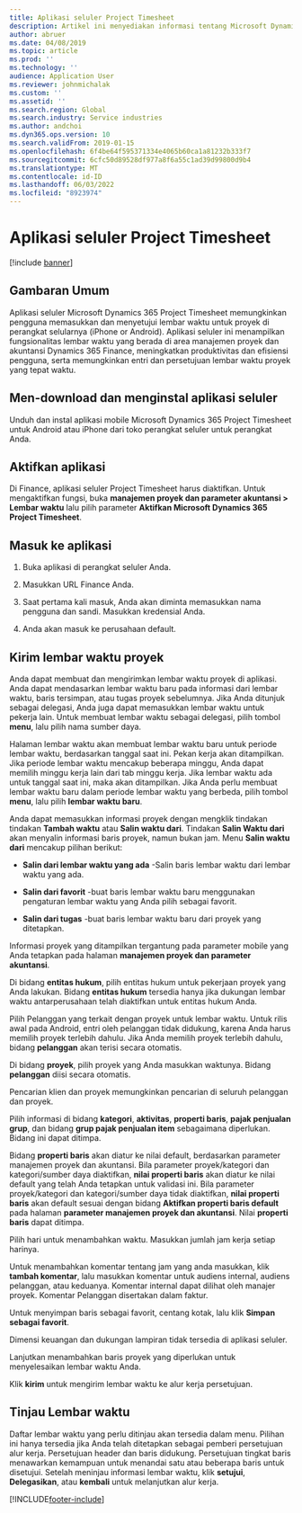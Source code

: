 ```yaml
---
title: Aplikasi seluler Project Timesheet
description: Artikel ini menyediakan informasi tentang Microsoft Dynamics 365 Project Timesheet aplikasi seluler. Aplikasi seluler Project Timesheet memungkinkan pengguna memasukkan dan menyetujui lembar waktu untuk proyek di perangkat selularnya.
author: abruer
ms.date: 04/08/2019
ms.topic: article
ms.prod: ''
ms.technology: ''
audience: Application User
ms.reviewer: johnmichalak
ms.custom: ''
ms.assetid: ''
ms.search.region: Global
ms.search.industry: Service industries
ms.author: andchoi
ms.dyn365.ops.version: 10
ms.search.validFrom: 2019-01-15
ms.openlocfilehash: 6f4be64f595371334e4065b60ca1a81232b333f7
ms.sourcegitcommit: 6cfc50d89528df977a8f6a55c1ad39d99800d9b4
ms.translationtype: MT
ms.contentlocale: id-ID
ms.lasthandoff: 06/03/2022
ms.locfileid: "8923974"
---
```

# <a name="project-timesheet-mobile-application"></a>Aplikasi seluler Project Timesheet

[!include [banner](../includes/banner.md)]

## <a name="overview"></a>Gambaran Umum

Aplikasi seluler Microsoft Dynamics 365 Project Timesheet memungkinkan pengguna memasukkan dan menyetujui lembar waktu untuk proyek di perangkat selularnya (iPhone or Android). Aplikasi seluler ini menampilkan fungsionalitas lembar waktu yang berada di area manajemen proyek dan akuntansi Dynamics 365 Finance, meningkatkan produktivitas dan efisiensi pengguna, serta memungkinkan entri dan persetujuan lembar waktu proyek yang tepat waktu.

## <a name="download-and-install-the-mobile-app"></a>Men-download dan menginstal aplikasi seluler

Unduh dan instal aplikasi mobile Microsoft Dynamics 365 Project Timesheet untuk Android atau iPhone dari toko perangkat seluler untuk perangkat Anda.

## <a name="enable-the-app"></a>Aktifkan aplikasi 

Di Finance, aplikasi seluler Project Timesheet harus diaktifkan. Untuk mengaktifkan fungsi, buka **manajemen proyek dan parameter akuntansi \> Lembar waktu** lalu pilih parameter **Aktifkan Microsoft Dynamics 365 Project Timesheet**.

## <a name="sign-in-to-the-app"></a>Masuk ke aplikasi

1.  Buka aplikasi di perangkat seluler Anda.

2.  Masukkan URL Finance Anda.

3.  Saat pertama kali masuk, Anda akan diminta memasukkan nama pengguna dan sandi. Masukkan kredensial Anda.

4.  Anda akan masuk ke perusahaan default.

## <a name="submit-a-project-timesheet"></a>Kirim lembar waktu proyek

Anda dapat membuat dan mengirimkan lembar waktu proyek di aplikasi. Anda dapat mendasarkan lembar waktu baru pada informasi dari lembar waktu, baris tersimpan, atau tugas proyek sebelumnya. Jika Anda ditunjuk sebagai delegasi, Anda juga dapat memasukkan lembar waktu untuk pekerja lain. Untuk membuat lembar waktu sebagai delegasi, pilih tombol **menu**, lalu pilih nama sumber daya.

Halaman lembar waktu akan membuat lembar waktu baru untuk periode lembar waktu, berdasarkan tanggal saat ini. Pekan kerja akan ditampilkan. Jika periode lembar waktu mencakup beberapa minggu, Anda dapat memilih minggu kerja lain dari tab minggu kerja.
Jika lembar waktu ada untuk tanggal saat ini, maka akan ditampilkan. Jika Anda perlu membuat lembar waktu baru dalam periode lembar waktu yang berbeda, pilih tombol **menu**, lalu pilih **lembar waktu baru**.

Anda dapat memasukkan informasi proyek dengan mengklik tindakan tindakan **Tambah waktu** atau **Salin waktu dari**. Tindakan **Salin Waktu dari** akan menyalin informasi baris proyek, namun bukan jam. Menu **Salin waktu dari** mencakup pilihan berikut:

- **Salin dari lembar waktu yang ada** -Salin baris lembar waktu dari lembar waktu yang ada.

- **Salin dari favorit** -buat baris lembar waktu baru menggunakan pengaturan lembar waktu yang Anda pilih sebagai favorit.

- **Salin dari tugas** -buat baris lembar waktu baru dari proyek yang ditetapkan.

Informasi proyek yang ditampilkan tergantung pada parameter mobile yang Anda tetapkan pada halaman **manajemen proyek dan parameter akuntansi**.

Di bidang **entitas hukum**, pilih entitas hukum untuk pekerjaan proyek yang Anda lakukan. Bidang **entitas hukum** tersedia hanya jika dukungan lembar waktu antarperusahaan telah diaktifkan untuk entitas hukum Anda.

Pilih Pelanggan yang terkait dengan proyek untuk lembar waktu. Untuk rilis awal pada Android, entri oleh pelanggan tidak didukung, karena Anda harus memilih proyek terlebih dahulu. Jika Anda memilih proyek terlebih dahulu, bidang **pelanggan** akan terisi secara otomatis.

Di bidang **proyek**, pilih proyek yang Anda masukkan waktunya. Bidang **pelanggan** diisi secara otomatis.

Pencarian klien dan proyek memungkinkan pencarian di seluruh pelanggan dan proyek.

Pilih informasi di bidang **kategori**, **aktivitas**, **properti baris**, **pajak penjualan grup**, dan bidang **grup pajak penjualan item** sebagaimana diperlukan. Bidang ini dapat ditimpa.

Bidang **properti baris** akan diatur ke nilai default, berdasarkan parameter manajemen proyek dan akuntansi. Bila parameter proyek/kategori dan kategori/sumber daya diaktifkan, **nilai properti baris** akan diatur ke nilai default yang telah Anda tetapkan untuk validasi ini. Bila parameter proyek/kategori dan kategori/sumber daya tidak diaktifkan, **nilai properti baris** akan default sesuai dengan bidang **Aktifkan properti baris default** pada halaman **parameter manajemen proyek dan akuntansi**. Nilai **properti baris** dapat ditimpa.

Pilih hari untuk menambahkan waktu. Masukkan jumlah jam kerja setiap harinya.

Untuk menambahkan komentar tentang jam yang anda masukkan, klik **tambah komentar**, lalu masukkan komentar untuk audiens internal, audiens pelanggan, atau keduanya.
Komentar internal dapat dilihat oleh manajer proyek. Komentar Pelanggan disertakan dalam faktur.

Untuk menyimpan baris sebagai favorit, centang kotak, lalu klik **Simpan sebagai favorit**.

Dimensi keuangan dan dukungan lampiran tidak tersedia di aplikasi seluler.

Lanjutkan menambahkan baris proyek yang diperlukan untuk menyelesaikan lembar waktu Anda.

Klik **kirim** untuk mengirim lembar waktu ke alur kerja persetujuan.

## <a name="review-timesheets"></a>Tinjau Lembar waktu

Daftar lembar waktu yang perlu ditinjau akan tersedia dalam menu. Pilihan ini hanya tersedia jika Anda telah ditetapkan sebagai pemberi persetujuan alur kerja. Persetujuan header dan baris didukung. Persetujuan tingkat baris menawarkan kemampuan untuk menandai satu atau beberapa baris untuk disetujui. Setelah meninjau informasi lembar waktu, klik **setujui**, **Delegasikan**, atau **kembali** untuk melanjutkan alur kerja.


[!INCLUDE[footer-include](../includes/footer-banner.md)]